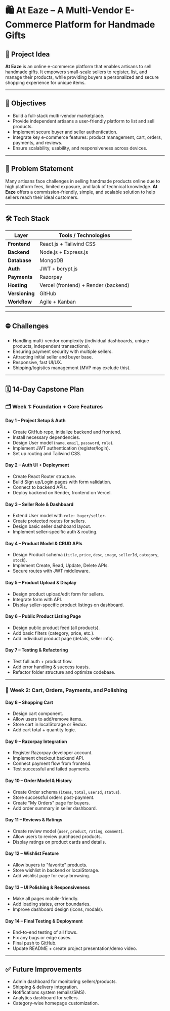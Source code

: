 # 🛍️ At Eaze – A Multi-Vendor E-Commerce Platform for Handmade Gifts

## 📌 Project Idea

**At Eaze** is an online e-commerce platform that enables artisans to sell handmade gifts. It empowers small-scale sellers to register, list, and manage their products, while providing buyers a personalized and secure shopping experience for unique items.

---

## 🎯 Objectives

* Build a full-stack multi-vendor marketplace.
* Provide independent artisans a user-friendly platform to list and sell products.
* Implement secure buyer and seller authentication.
* Integrate key e-commerce features: product management, cart, orders, payments, and reviews.
* Ensure scalability, usability, and responsiveness across devices.

---

## 🧩 Problem Statement

Many artisans face challenges in selling handmade products online due to high platform fees, limited exposure, and lack of technical knowledge. **At Eaze** offers a commission-friendly, simple, and scalable solution to help sellers reach their ideal customers.

---

## 🛠️ Tech Stack

| Layer          | Tools / Technologies                 |
| -------------- | ------------------------------------ |
| **Frontend**   | React.js + Tailwind CSS              |
| **Backend**    | Node.js + Express.js                 |
| **Database**   | MongoDB                              |
| **Auth**       | JWT + bcrypt.js                      |
| **Payments**   | Razorpay                             |
| **Hosting**    | Vercel (frontend) + Render (backend) |
| **Versioning** | GitHub                               |
| **Workflow**   | Agile + Kanban                       |

---

## ⛔ Challenges

* Handling multi-vendor complexity (individual dashboards, unique products, independent transactions).
* Ensuring payment security with multiple sellers.
* Attracting initial seller and buyer base.
* Responsive, fast UI/UX.
* Shipping/logistics management (MVP may exclude this).

---

## 🗓️ 14-Day Capstone Plan

### 🗂️ **Week 1: Foundation + Core Features**

#### **Day 1 – Project Setup & Auth**

* Create GitHub repo, initialize backend and frontend.
* Install necessary dependencies.
* Design User model (`name`, `email`, `password`, `role`).
* Implement JWT authentication (register/login).
* Set up routing and Tailwind CSS.

#### **Day 2 – Auth UI + Deployment**

* Create React Router structure.
* Build Sign up/Login pages with form validation.
* Connect to backend APIs.
* Deploy backend on Render, frontend on Vercel.

#### **Day 3 – Seller Role & Dashboard**

* Extend User model with `role: buyer/seller`.
* Create protected routes for sellers.
* Design basic seller dashboard layout.
* Implement seller-specific auth & routing.

#### **Day 4 – Product Model & CRUD APIs**

* Design Product schema (`title`, `price`, `desc`, `image`, `sellerId`, `category`, `stock`).
* Implement Create, Read, Update, Delete APIs.
* Secure routes with JWT middleware.

#### **Day 5 – Product Upload & Display**

* Design product upload/edit form for sellers.
* Integrate form with API.
* Display seller-specific product listings on dashboard.

#### **Day 6 – Public Product Listing Page**

* Design public product feed (all products).
* Add basic filters (category, price, etc.).
* Add individual product page (details, seller info).

#### **Day 7 – Testing & Refactoring**

* Test full auth + product flow.
* Add error handling & success toasts.
* Refactor folder structure and optimize codebase.

---

### 🛒 **Week 2: Cart, Orders, Payments, and Polishing**

#### **Day 8 – Shopping Cart**

* Design cart component.
* Allow users to add/remove items.
* Store cart in localStorage or Redux.
* Add cart total + quantity logic.

#### **Day 9 – Razorpay Integration**

* Register Razorpay developer account.
* Implement checkout backend API.
* Connect payment flow from frontend.
* Test successful and failed payments.

#### **Day 10 – Order Model & History**

* Create Order schema (`items`, `total`, `userId`, `status`).
* Store successful orders post-payment.
* Create "My Orders" page for buyers.
* Add order summary in seller dashboard.

#### **Day 11 – Reviews & Ratings**

* Create review model (`user`, `product`, `rating`, `comment`).
* Allow users to review purchased products.
* Display ratings on product cards and details.

#### **Day 12 – Wishlist Feature**

* Allow buyers to "favorite" products.
* Store wishlist in backend or localStorage.
* Add wishlist page for easy browsing.

#### **Day 13 – UI Polishing & Responsiveness**

* Make all pages mobile-friendly.
* Add loading states, error boundaries.
* Improve dashboard design (icons, modals).

#### **Day 14 – Final Testing & Deployment**

* End-to-end testing of all flows.
* Fix any bugs or edge cases.
* Final push to GitHub.
* Update README + create project presentation/demo video.

---

## ✅ Future Improvements

* Admin dashboard for monitoring sellers/products.
* Shipping & delivery integration.
* Notifications system (emails/SMS).
* Analytics dashboard for sellers.
* Category-wise homepage customization.